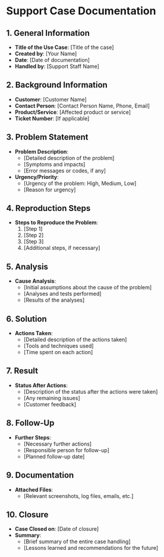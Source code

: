 # Support Case Documentation

## 1. General Information
- **Title of the Use Case**: [Title of the case]
- **Created by**: [Your Name]
- **Date**: [Date of documentation]
- **Handled by**: [Support Staff Name]

## 2. Background Information
- **Customer**: [Customer Name]
- **Contact Person**: [Contact Person Name, Phone, Email]
- **Product/Service**: [Affected product or service]
- **Ticket Number**: [If applicable]

## 3. Problem Statement
- **Problem Description**:
  - [Detailed description of the problem]
  - [Symptoms and impacts]
  - [Error messages or codes, if any]
- **Urgency/Priority**:
  - [Urgency of the problem: High, Medium, Low]
  - [Reason for urgency]

## 4. Reproduction Steps
- **Steps to Reproduce the Problem**:
  1. [Step 1]
  2. [Step 2]
  3. [Step 3]
  4. [Additional steps, if necessary]

## 5. Analysis
- **Cause Analysis**:
  - [Initial assumptions about the cause of the problem]
  - [Analyses and tests performed]
  - [Results of the analyses]

## 6. Solution
- **Actions Taken**:
  - [Detailed description of the actions taken]
  - [Tools and techniques used]
  - [Time spent on each action]

## 7. Result
- **Status After Actions**:
  - [Description of the status after the actions were taken]
  - [Any remaining issues]
  - [Customer feedback]

## 8. Follow-Up
- **Further Steps**:
  - [Necessary further actions]
  - [Responsible person for follow-up]
  - [Planned follow-up date]

## 9. Documentation
- **Attached Files**:
  - [Relevant screenshots, log files, emails, etc.]

## 10. Closure
- **Case Closed on**: [Date of closure]
- **Summary**:
  - [Brief summary of the entire case handling]
  - [Lessons learned and recommendations for the future]
